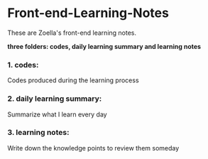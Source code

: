 # Front-end-Learning-Notes
These are Zoella's front-end learning notes.

**three folders: codes, daily learning summary and learning notes**
### 1. codes: 
Codes produced during the learning process

### 2. daily learning summary:
Summarize what I learn every day

### 3. learning notes:
Write down the knowledge points to review them someday
